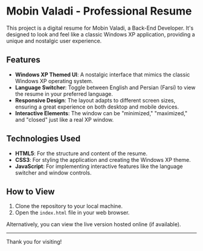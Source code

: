 # Mobin Valadi - Professional Resume

This project is a digital resume for Mobin Valadi, a Back-End Developer. It's designed to look and feel like a classic Windows XP application, providing a unique and nostalgic user experience.

## Features

- **Windows XP Themed UI**: A nostalgic interface that mimics the classic Windows XP operating system.
- **Language Switcher**: Toggle between English and Persian (Farsi) to view the resume in your preferred language.
- **Responsive Design**: The layout adapts to different screen sizes, ensuring a great experience on both desktop and mobile devices.
- **Interactive Elements**: The window can be "minimized," "maximized," and "closed" just like a real XP window.

## Technologies Used

- **HTML5**: For the structure and content of the resume.
- **CSS3**: For styling the application and creating the Windows XP theme.
- **JavaScript**: For implementing interactive features like the language switcher and window controls.

## How to View

1.  Clone the repository to your local machine.
2.  Open the `index.html` file in your web browser.

Alternatively, you can view the live version hosted online (if available).

---

Thank you for visiting!

